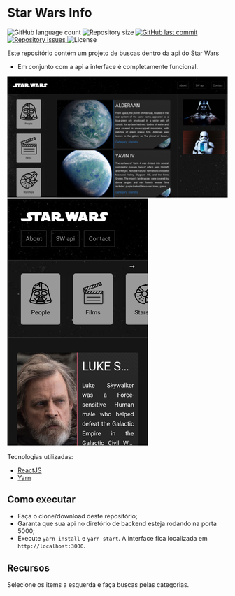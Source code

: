 # Star Wars Info
<p align="left">
  <img alt="GitHub language count" src="https://img.shields.io/github/languages/count/Relirk/relirk.swInfo">

  <img alt="Repository size" src="https://img.shields.io/github/repo-size/Relirk/relirk.swInfo">
  
  <a href="https://github.com/Relirk/relirk.swInfo/commits/master">
    <img alt="GitHub last commit" src="https://img.shields.io/github/last-commit/Relirk/relirk.swInfo">
  </a>

  <a href="https://github.com/Relirk/relirk.swInfo/issues">
    <img alt="Repository issues" src="https://img.shields.io/github/issues/Relirk/relirk.swInfo">
  </a>

  <img alt="License" src="https://img.shields.io/badge/license-MIT-brightgreen">
</p>

Este repositório contém um projeto de buscas dentro da api do Star Wars
- Em conjunto com a api a interface é completamente funcional.

![Screenshot 2](sw.png)
![Screenshot 1](swmobile.png)

Tecnologias utilizadas:
* [ReactJS](https://reactjs.org/)
* [Yarn](https://yarnpkg.com/)

## Como executar
- Faça o clone/download deste repositório;
- Garanta que sua api no diretório de backend esteja rodando na porta 5000;
- Execute `yarn install` e `yarn start`. A interface fica localizada em `http://localhost:3000`.

## Recursos
Selecione os items a esquerda e faça buscas pelas categorias.

